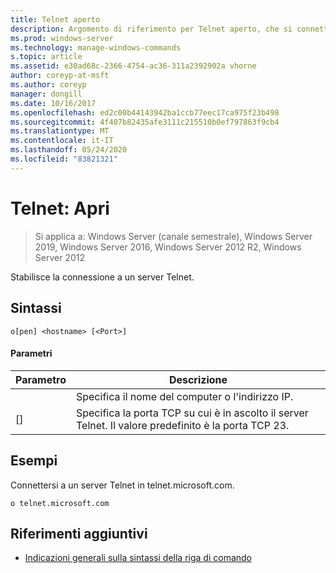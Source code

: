 ```yaml
---
title: Telnet aperto
description: Argomento di riferimento per Telnet aperto, che si connette a un server Telnet.
ms.prod: windows-server
ms.technology: manage-windows-commands
s.topic: article
ms.assetid: e30ad68c-2366-4754-ac36-311a2392902a vhorne
author: coreyp-at-msft
ms.author: coreyp
manager: dongill
ms.date: 10/16/2017
ms.openlocfilehash: ed2c00b44143942ba1ccb77eec17ca975f23b498
ms.sourcegitcommit: 4f407b82435afe3111c215510b0ef797863f9cb4
ms.translationtype: MT
ms.contentlocale: it-IT
ms.lasthandoff: 05/24/2020
ms.locfileid: "83821321"
---
```

# <a name="telnet-open"></a>Telnet: Apri

> Si applica a: Windows Server (canale semestrale), Windows Server 2019, Windows Server 2016, Windows Server 2012 R2, Windows Server 2012

Stabilisce la connessione a un server Telnet.

## <a name="syntax"></a>Sintassi
```
o[pen] <hostname> [<Port>]
```
#### <a name="parameters"></a>Parametri

| Parametro  |                                        Descrizione                                         |
|------------|--------------------------------------------------------------------------------------------|
| <hostname> |                         Specifica il nome del computer o l'indirizzo IP.                         |
|  [<Port>]  | Specifica la porta TCP su cui è in ascolto il server Telnet. Il valore predefinito è la porta TCP 23. |

## <a name="examples"></a>Esempi
Connettersi a un server Telnet in telnet.microsoft.com.
```
o telnet.microsoft.com
```
## <a name="additional-references"></a>Riferimenti aggiuntivi
- [Indicazioni generali sulla sintassi della riga di comando](command-line-syntax-key.md)
